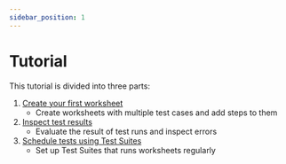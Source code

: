 ```yaml
---
sidebar_position: 1
---
```


# Tutorial

This tutorial is divided into three parts:

1. [Create your first worksheet](create-your-first-worksheet.md)
   * Create worksheets with multiple test cases and add steps to them
2. [Inspect test results](inspect-test-results.md)
   * Evaluate the result of test runs and inspect errors
3. [Schedule tests using Test Suites](schedule-tests-using-test-suites.md)
   * Set up Test Suites that runs worksheets regularly
